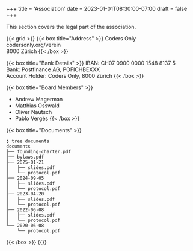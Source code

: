 +++
title = 'Association'
date = 2023-01-01T08:30:00-07:00
draft = false
+++

This section covers the legal part of the association.

{{< grid >}}
{{< box title="Address" >}}
Coders Only  
codersonly.org/verein  
8000 Zürich
{{< /box >}}

{{< box title="Bank Details" >}}
IBAN: CH07 0900 0000 1548 8137 5  
Bank: Postfinance AG, POFICHBEXXX  
Account Holder: Coders Only, 8000 Zürich
{{< /box >}}

{{< box title="Board Members" >}}
- Andrew Magerman
- Matthias Osswald
- Oliver Nautsch
- Pablo Vergés
{{< /box >}}

{{< box title="Documents" >}}
```shell
❯ tree documents
documents
├── founding-charter.pdf
├── bylaws.pdf
├── 2025-01-21
│   ├── slides.pdf
│   └── protocol.pdf
├── 2024-09-05
│   ├── slides.pdf
│   └── protocol.pdf
├── 2023-04-20
│   ├── slides.pdf
│   └── protocol.pdf
├── 2022-06-08
│   ├── slides.pdf
│   └── protocol.pdf
└── 2020-06-08
    └── protocol.pdf
```
{{< /box >}}
{{</grid>}}
